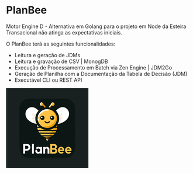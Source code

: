 # PlanBee
Motor Engine D - Alternativa em Golang para o projeto em Node da Esteira Transacional não atinga as expectativas iniciais.

O PlanBee terá as seguintes funcionalidades:
- Leitura e geração de JDMs
- Leitura e gravação de CSV | MonogDB
- Execução de Processamento em Batch via Zen Engine | JDM2Go
- Geração de Planilha com a Documentação da Tabela de Decisão (JDM)
- Executável CLI ou REST API

![My Image](PlanBee.png)

